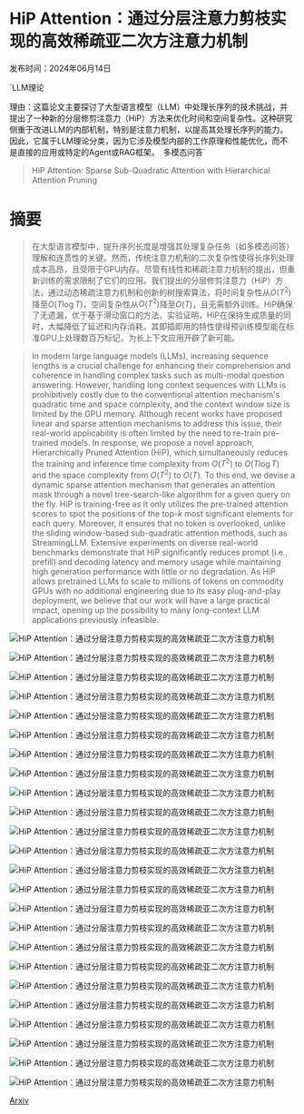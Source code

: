# HiP Attention：通过分层注意力剪枝实现的高效稀疏亚二次方注意力机制

发布时间：2024年06月14日

`LLM理论

理由：这篇论文主要探讨了大型语言模型（LLM）中处理长序列的技术挑战，并提出了一种新的分层修剪注意力（HiP）方法来优化时间和空间复杂性。这种研究侧重于改进LLM的内部机制，特别是注意力机制，以提高其处理长序列的能力。因此，它属于LLM理论分类，因为它涉及模型内部的工作原理和性能优化，而不是直接的应用或特定的Agent或RAG框架。` `多模态问答`

> HiP Attention: Sparse Sub-Quadratic Attention with Hierarchical Attention Pruning

# 摘要

> 在大型语言模型中，提升序列长度是增强其处理复杂任务（如多模态问答）理解和连贯性的关键。然而，传统注意力机制的二次复杂性使得长序列处理成本高昂，且受限于GPU内存。尽管有线性和稀疏注意力机制的提出，但重新训练的需求限制了它们的应用。我们提出的分层修剪注意力（HiP）方法，通过动态稀疏注意力机制和创新的树搜索算法，将时间复杂性从$O(T^2)$降至$O(T \log T)$，空间复杂性从$O(T^2)$降至$O(T)$，且无需额外训练。HiP确保了无遗漏，优于基于滑动窗口的方法。实验证明，HiP在保持生成质量的同时，大幅降低了延迟和内存消耗。其即插即用的特性使得预训练模型能在标准GPU上处理数百万标记，为长上下文应用开辟了新可能。

> In modern large language models (LLMs), increasing sequence lengths is a crucial challenge for enhancing their comprehension and coherence in handling complex tasks such as multi-modal question answering. However, handling long context sequences with LLMs is prohibitively costly due to the conventional attention mechanism's quadratic time and space complexity, and the context window size is limited by the GPU memory. Although recent works have proposed linear and sparse attention mechanisms to address this issue, their real-world applicability is often limited by the need to re-train pre-trained models. In response, we propose a novel approach, Hierarchically Pruned Attention (HiP), which simultaneously reduces the training and inference time complexity from $O(T^2)$ to $O(T \log T)$ and the space complexity from $O(T^2)$ to $O(T)$. To this end, we devise a dynamic sparse attention mechanism that generates an attention mask through a novel tree-search-like algorithm for a given query on the fly. HiP is training-free as it only utilizes the pre-trained attention scores to spot the positions of the top-$k$ most significant elements for each query. Moreover, it ensures that no token is overlooked, unlike the sliding window-based sub-quadratic attention methods, such as StreamingLLM. Extensive experiments on diverse real-world benchmarks demonstrate that HiP significantly reduces prompt (i.e., prefill) and decoding latency and memory usage while maintaining high generation performance with little or no degradation. As HiP allows pretrained LLMs to scale to millions of tokens on commodity GPUs with no additional engineering due to its easy plug-and-play deployment, we believe that our work will have a large practical impact, opening up the possibility to many long-context LLM applications previously infeasible.

![HiP Attention：通过分层注意力剪枝实现的高效稀疏亚二次方注意力机制](../../../paper_images/2406.09827/x1.png)

![HiP Attention：通过分层注意力剪枝实现的高效稀疏亚二次方注意力机制](../../../paper_images/2406.09827/x2.png)

![HiP Attention：通过分层注意力剪枝实现的高效稀疏亚二次方注意力机制](../../../paper_images/2406.09827/x3.png)

![HiP Attention：通过分层注意力剪枝实现的高效稀疏亚二次方注意力机制](../../../paper_images/2406.09827/x4.png)

![HiP Attention：通过分层注意力剪枝实现的高效稀疏亚二次方注意力机制](../../../paper_images/2406.09827/x5.png)

![HiP Attention：通过分层注意力剪枝实现的高效稀疏亚二次方注意力机制](../../../paper_images/2406.09827/x6.png)

![HiP Attention：通过分层注意力剪枝实现的高效稀疏亚二次方注意力机制](../../../paper_images/2406.09827/x7.png)

![HiP Attention：通过分层注意力剪枝实现的高效稀疏亚二次方注意力机制](../../../paper_images/2406.09827/x8.png)

![HiP Attention：通过分层注意力剪枝实现的高效稀疏亚二次方注意力机制](../../../paper_images/2406.09827/x9.png)

![HiP Attention：通过分层注意力剪枝实现的高效稀疏亚二次方注意力机制](../../../paper_images/2406.09827/x10.png)

![HiP Attention：通过分层注意力剪枝实现的高效稀疏亚二次方注意力机制](../../../paper_images/2406.09827/x11.png)

![HiP Attention：通过分层注意力剪枝实现的高效稀疏亚二次方注意力机制](../../../paper_images/2406.09827/x12.png)

![HiP Attention：通过分层注意力剪枝实现的高效稀疏亚二次方注意力机制](../../../paper_images/2406.09827/x13.png)

![HiP Attention：通过分层注意力剪枝实现的高效稀疏亚二次方注意力机制](../../../paper_images/2406.09827/x14.png)

![HiP Attention：通过分层注意力剪枝实现的高效稀疏亚二次方注意力机制](../../../paper_images/2406.09827/x15.png)

![HiP Attention：通过分层注意力剪枝实现的高效稀疏亚二次方注意力机制](../../../paper_images/2406.09827/x16.png)

![HiP Attention：通过分层注意力剪枝实现的高效稀疏亚二次方注意力机制](../../../paper_images/2406.09827/x17.png)

![HiP Attention：通过分层注意力剪枝实现的高效稀疏亚二次方注意力机制](../../../paper_images/2406.09827/x18.png)

![HiP Attention：通过分层注意力剪枝实现的高效稀疏亚二次方注意力机制](../../../paper_images/2406.09827/x19.png)

![HiP Attention：通过分层注意力剪枝实现的高效稀疏亚二次方注意力机制](../../../paper_images/2406.09827/x20.png)

![HiP Attention：通过分层注意力剪枝实现的高效稀疏亚二次方注意力机制](../../../paper_images/2406.09827/x21.png)

![HiP Attention：通过分层注意力剪枝实现的高效稀疏亚二次方注意力机制](../../../paper_images/2406.09827/x22.png)

![HiP Attention：通过分层注意力剪枝实现的高效稀疏亚二次方注意力机制](../../../paper_images/2406.09827/x23.png)

![HiP Attention：通过分层注意力剪枝实现的高效稀疏亚二次方注意力机制](../../../paper_images/2406.09827/x24.png)

[Arxiv](https://arxiv.org/abs/2406.09827)